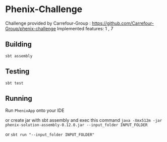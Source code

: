 # Phenix-Challenge
Challenge provided by Carrefour-Group : https://github.com/Carrefour-Group/phenix-challenge
Implemented features: 1 , 7


## Building
`sbt assembly`
## Testing
`sbt test`

## Running
Run `PhenixApp` onto your IDE

or create jar with sbt assembly and exec this command
`java -Xmx512m -jar phenix-solution-assembly-0.12.0.jar --input_folder INPUT_FOLDER`

or
`sbt run "--input_folder INPUT_FOLDER"`

